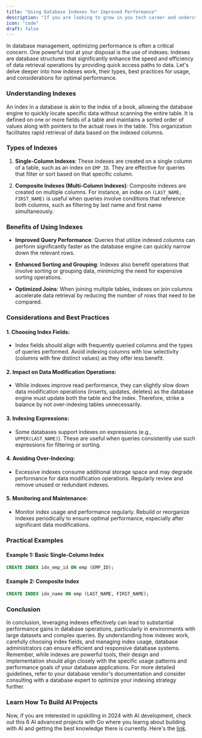 ```yaml
---
title: "Using Database Indexes for Improved Performance"
description: "If you are looking to grow in you tech career and understand system design indepth, this guide is for you."
icon: "code"
draft: false
---
```


In database management, optimizing performance is often a critical concern. One powerful tool at your disposal is the use of indexes. Indexes are database structures that significantly enhance the speed and efficiency of data retrieval operations by providing quick access paths to data. Let's delve deeper into how indexes work, their types, best practices for usage, and considerations for optimal performance.

<!-- ![index](https://i.imgur.com/zRULc1Y.png) -->
<blockquote class="imgur-embed-pub" lang="en" data-id="zRULc1Y" data-context="false" ><a href="//imgur.com/zRULc1Y"></a></blockquote><script async src="//s.imgur.com/min/embed.js" charset="utf-8"></script>

### Understanding Indexes

An index in a database is akin to the index of a book, allowing the database engine to quickly locate specific data without scanning the entire table. It is defined on one or more fields of a table and maintains a sorted order of values along with pointers to the actual rows in the table. This organization facilitates rapid retrieval of data based on the indexed columns.

### Types of Indexes

1. **Single-Column Indexes**: These indexes are created on a single column of a table, such as an index on `EMP_ID`. They are effective for queries that filter or sort based on that specific column.

2. **Composite Indexes (Multi-Column Indexes)**: Composite indexes are created on multiple columns. For instance, an index on `(LAST_NAME, FIRST_NAME)` is useful when queries involve conditions that reference both columns, such as filtering by last name and first name simultaneously.

### Benefits of Using Indexes

- **Improved Query Performance**: Queries that utilize indexed columns can perform significantly faster as the database engine can quickly narrow down the relevant rows.
  
- **Enhanced Sorting and Grouping**: Indexes also benefit operations that involve sorting or grouping data, minimizing the need for expensive sorting operations.

- **Optimized Joins**: When joining multiple tables, indexes on join columns accelerate data retrieval by reducing the number of rows that need to be compared.

### Considerations and Best Practices

#### 1. **Choosing Index Fields**: 
   - Index fields should align with frequently queried columns and the types of queries performed. Avoid indexing columns with low selectivity (columns with few distinct values) as they offer less benefit.

#### 2. **Impact on Data Modification Operations**: 
   - While indexes improve read performance, they can slightly slow down data modification operations (inserts, updates, deletes) as the database engine must update both the table and the index. Therefore, strike a balance by not over-indexing tables unnecessarily.

#### 3. **Indexing Expressions**: 
   - Some databases support indexes on expressions (e.g., `UPPER(LAST_NAME)`). These are useful when queries consistently use such expressions for filtering or sorting.

#### 4. **Avoiding Over-Indexing**: 
   - Excessive indexes consume additional storage space and may degrade performance for data modification operations. Regularly review and remove unused or redundant indexes.

#### 5. **Monitoring and Maintenance**: 
   - Monitor index usage and performance regularly. Rebuild or reorganize indexes periodically to ensure optimal performance, especially after significant data modifications.

### Practical Examples

#### Example 1: Basic Single-Column Index
```sql
CREATE INDEX idx_emp_id ON emp (EMP_ID);
```

#### Example 2: Composite Index
```sql
CREATE INDEX idx_name ON emp (LAST_NAME, FIRST_NAME);
```

### Conclusion

In conclusion, leveraging indexes effectively can lead to substantial performance gains in database operations, particularly in environments with large datasets and complex queries. By understanding how indexes work, carefully choosing index fields, and managing index usage, database administrators can ensure efficient and responsive database systems. Remember, while indexes are powerful tools, their design and implementation should align closely with the specific usage patterns and performance goals of your database applications. For more detailed guidelines, refer to your database vendor's documentation and consider consulting with a database expert to optimize your indexing strategy further.

### Learn How To Build AI Projects

Now, if you are interested in upskilling in 2024 with AI development, check out this 6 AI advanced projects with Go where you learng about building with AI and getting the best knowledge there is currently. Here's the [link](https://akhilsharmatech.gumroad.com/l/zgxqq).
